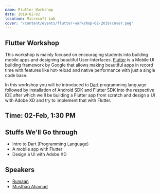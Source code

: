 ```yaml
---
name: Flutter Workshop
date: 2019-02-02
location: Microsoft Lab
cover: "/content/events/flutter-workshop-02-2019/cover.png"
---
```


## Flutter Workshop

This workshop is mainly focused on encouraging students into building mobile apps and designing beautiful User-Interfaces. [Flutter](https://flutter.io) is a Mobile UI building framework by Google that allows making beautiful apps in record time with features like hot-reload and native performance with just a single code base.

In this workshop you will be introduced to [Dart](https://dartlang.org) programming language followed by installation of Android SDK and Flutter SDK into the respective IDE after which we'll be building a Flutter app from scratch and design a UI with Adobe XD and try to implement that with Flutter.

## Time: 02-Feb, 1:30 PM

## Stuffs We'll Go through

- Intro to Dart (Programming Language)
- A mobile app with Flutter
- Design a UI with Adobe XD

## Speakers

- [Rumaan](https://github.com/rumaan)
- [Musthaq Ahamad](https://github.com/haxzie)
